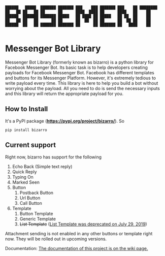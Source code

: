 ```
██████   █████  ███████ ███████ ███    ███ ███████ ███    ██ ████████ 
██   ██ ██   ██ ██      ██      ████  ████ ██      ████   ██    ██    
██████  ███████ ███████ █████   ██ ████ ██ █████   ██ ██  ██    ██    
██   ██ ██   ██      ██ ██      ██  ██  ██ ██      ██  ██ ██    ██    
██████  ██   ██ ███████ ███████ ██      ██ ███████ ██   ████    ██    
                                                                                                                                         
```

# Messenger Bot Library

Messenger Bot Library (formerly known as bizarro) is a python library for Facebook Messenger Bot. Its basic task is to help developers creating payloads for Facebook Messenger Bot.
Facebook has different templates and buttons for its Messenger Platform. However, it's extremely tedious to write payload every time. This library is here to help you build a bot without worrying about the payload. All you need to do is send the necessary inputs and this library will return the appropriate payload for you.


## How to Install

It's a PyPI package (**https://pypi.org/project/bizarro/**). So

`pip install bizarro`

## Current support

Right now, bizarro has support for the following 

1) Echo Back (Simple text reply)
2) Quick Reply
3) Typing On
4) Marked Seen
5) Button
    1) Postback Button
    2) Url Button
    3) Call Button
6) Template
    1) Button Template
    2) Generic Template
    3) ~~List Template~~ ([List Template was deprecated on July 29, 2019](https://developers.facebook.com/docs/messenger-platform/send-messages/template/list/))

Attachment sending is not enabled in any other buttons or template right now. They will be rolled out in upcoming versions.

Documentation: [The documentation of this project is on the wiki page.](https://github.com/p1r-a-t3/FB_Bot/wiki/Documentation)
